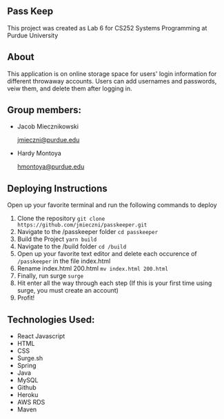 ## Pass Keep
This project was created as Lab 6 for CS252 Systems Programming at Purdue University

## About
This application is on online storage space for users' login information for different throwaway accounts.
Users can add usernames and passwords, veiw them, and delete them after logging in.

## Group members:
* Jacob Miecznikowski

  jmieczni@purdue.edu
* Hardy Montoya

  hmontoya@purdue.edu

## Deploying Instructions
Open up your favorite terminal and run the following commands to deploy

1. Clone the repository `git clone https://github.com/jmieczni/passkeeper.git`
2. Navigate to the /passkeeper folder `cd passkeeper`
2. Build the Project `yarn build`
3. Navigate to the /build folder `cd /build`
4. Open up your favorite text editor and delete each occurence of `/passkeeper` in the file index.html
5. Rename index.html 200.html `mv index.html 200.html`
6. Finally, run surge `surge`
7. Hit enter all the way through each step (If this is your first time using surge, you must create an account)
8. Profit!

## Technologies Used:
* React Javascript
* HTML
* CSS
* Surge.sh
* Spring
* Java
* MySQL
* Github
* Heroku
* AWS RDS
* Maven
